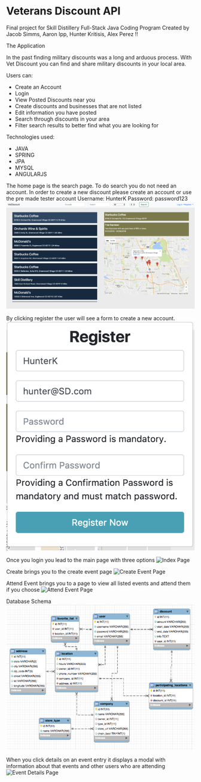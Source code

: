 # Veterans Discount API
Final project for Skill Distillery Full-Stack Java Coding Program
Created by Jacob Simms, Aaron Ipp, Hunter Kritisis, Alex Perez !!

The Application

In the past finding military discounts was a long and arduous process. With Vet Discount you can find and share
military discounts in your local area.

Users can:
 - Create an Account
 - Login
 - View Posted Discounts near you
 - Create discounts and businesses that are not listed
 - Edit information you have posted
 - Search through discounts in your area
 - Filter search results to better find what you are looking for

Technologies used:
 - JAVA		
 - SPRING
 - JPA
 - MYSQL
 - ANGULARJS



The home page is the search page.
To do search you do not need an account.
In order to create a new discount please create an account or
use the pre made tester account Username: HunterK Password: password123
![Database Schema](screenshots/index.png)

By clicking register the user will see a form to create a new account.
![Register](screenshots/register.png)

Once you login you lead to the main page with three options
![Index Page](screenshots/indexPage.png)

Create brings you to the create event page
![Create Event Page](screenshots/createEventPage.png)

Attend Event brings you to a page to view all listed events and attend them if you choose
![Attend Event Page](screenshots/attendEventPage.png)

Database Schema
![Database Schema](screenshots/databaseschemea.png)



When you click details on an event entry it displays a modal with information about that events and other users
who are attending
![Event Details Page](screenshots/eventDetails.png)
